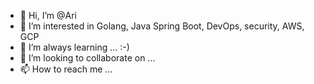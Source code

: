 - 👋 Hi, I’m @Ari
- 👀 I’m interested in Golang, Java Spring Boot, DevOps, security, AWS, GCP
- 🌱 I’m always learning ... :-)
- 💞️ I’m looking to collaborate on ...
- 📫 How to reach me ...

<!---
Ariels123/Ariels123 is a ✨ special ✨ repository because its `README.md` (this file) appears on your GitHub profile.
You can click the Preview link to take a look at your changes.
--->
